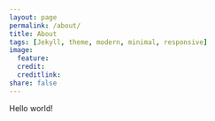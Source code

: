 ```yaml
---
layout: page
permalink: /about/
title: About
tags: [Jekyll, theme, modern, minimal, responsive]
image:
  feature:
  credit:
  creditlink:
share: false
---
```


Hello world!
